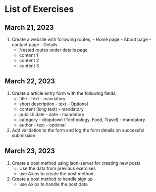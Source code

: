 # List of Exercises

## March 21, 2023
  1. Create a website with following routes,
    - Home page
    - About page
    - contact page
    - Details
      - Nested routes under details page
      - content 1
      - content 2
      - content 3

## March 22, 2023
  1. Create a article entry form with the following fields,
      - title - text - mandatory
      - short description - text - Optional
      - content (long text) - mandatory
      - publish date - date - mandatory
      - category - dropdown (Technology, Food, Travel) - mandatory
      - author - text - optional
  2. Add validation to the form and log the form details on successful submission

## March 23, 2023
  1. Create a post method using json-server for creating new posts
      - Use the data from previous exercises
      - use Axios to create the post method
  2. Create a post method to handle sign up
      - use Axios to handle the post data